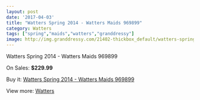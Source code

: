 ```yaml
---
layout: post
date: '2017-04-03'
title: "Watters Spring 2014 - Watters Maids 969899"
category: Watters
tags: ["spring","maids","watters","granddressy"]
image: http://img.granddressy.com/21402-thickbox_default/watters-spring-2014-watters-maids-969899.jpg
---
```

Watters Spring 2014 - Watters Maids 969899

On Sales: **$229.99**
<a href="https://www.granddressy.com/en/watters/20370-watters-spring-2014-watters-maids-969899.html"><amp-img layout="responsive" width="600" height="600" src="//img.granddressy.com/21402-thickbox_default/watters-spring-2014-watters-maids-969899.jpg" alt="Watters Spring 2014 - Watters Maids 969899 0" /></a>

Buy it: [Watters Spring 2014 - Watters Maids 969899](https://www.granddressy.com/en/watters/20370-watters-spring-2014-watters-maids-969899.html "Watters Spring 2014 - Watters Maids 969899")

View more: [Watters](https://www.granddressy.com/en/33-watters "Watters")